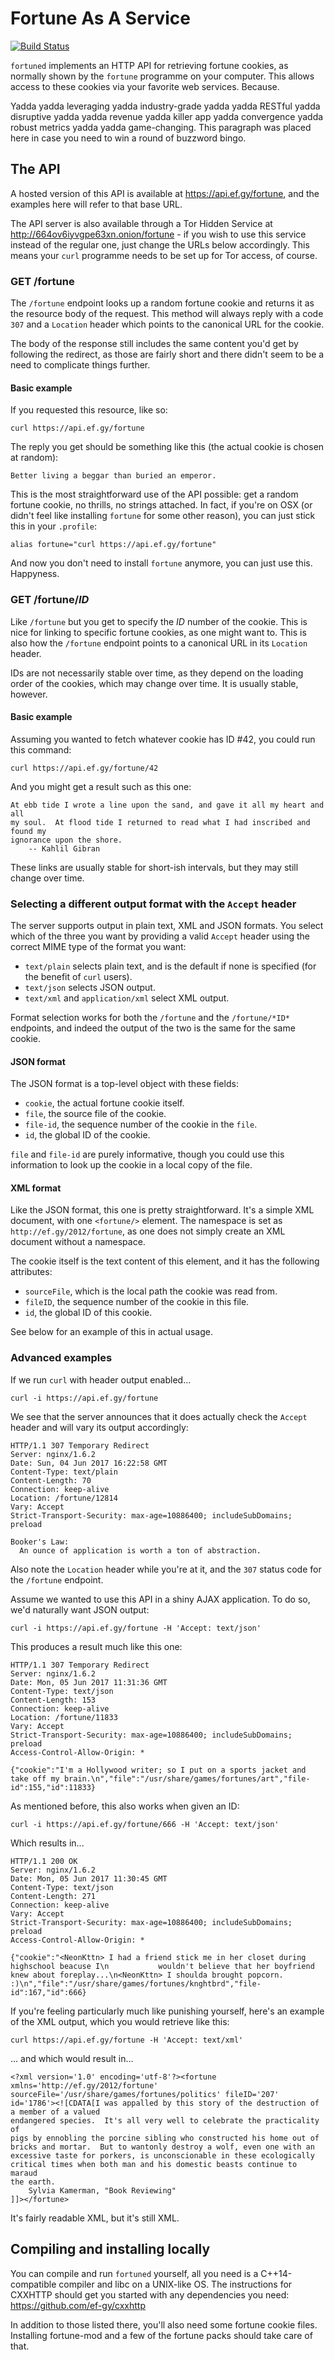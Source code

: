 # Fortune As A Service

[![Build Status](https://travis-ci.org/ef-gy/fortuned.svg?branch=master)](https://travis-ci.org/ef-gy/fortuned)

`fortuned` implements an HTTP API for retrieving fortune cookies, as normally
shown by the `fortune` programme on your computer. This allows access to these
cookies via your favorite web services. Because.

Yadda yadda leveraging yadda industry-grade yadda yadda RESTful yadda
disruptive yadda yadda revenue yadda killer app yadda convergence yadda robust
metrics yadda yadda game-changing. This paragraph was placed here in case you
need to win a round of buzzword bingo.

## The API

A hosted version of this API is available at https://api.ef.gy/fortune, and the
examples here will refer to that base URL.

The API server is also available through a Tor Hidden Service at
http://664ov6iyvgpe63xn.onion/fortune - if you wish to use this service instead
of the regular one, just change the URLs below accordingly. This means your
`curl` programme needs to be set up for Tor access, of course.

### GET /fortune

The `/fortune` endpoint looks up a random fortune cookie and returns it as the
resource body of the request. This method will always reply with a code `307`
and a `Location` header which points to the canonical URL for the cookie.

The body of the response still includes the same content you'd get by following
the redirect, as those are fairly short and there didn't seem to be a need to
complicate things further.

#### Basic example

If you requested this resource, like so:

    curl https://api.ef.gy/fortune

The reply you get should be something like this (the actual cookie is chosen at
random):

    Better living a beggar than buried an emperor.

This is the most straightforward use of the API possible: get a random fortune
cookie, no thrills, no strings attached. In fact, if you're on OSX (or didn't
feel like installing `fortune` for some other reason), you can just stick this
in your `.profile`:

    alias fortune="curl https://api.ef.gy/fortune"

And now you don't need to install `fortune` anymore, you can just use this.
Happyness.

### GET /fortune/*ID*

Like `/fortune` but you get to specify the *ID* number of the cookie. This is
nice for linking to specific fortune cookies, as one might want to. This is also
how the `/fortune` endpoint points to a canonical URL in its `Location` header.

IDs are not necessarily stable over time, as they depend on the loading order of
the cookies, which may change over time. It is usually stable, however.

#### Basic example

Assuming you wanted to fetch whatever cookie has ID #42, you could run this
command:

    curl https://api.ef.gy/fortune/42

And you might get a result such as this one:

    At ebb tide I wrote a line upon the sand, and gave it all my heart and all
    my soul.  At flood tide I returned to read what I had inscribed and found my
    ignorance upon the shore.
        -- Kahlil Gibran

These links are usually stable for short-ish intervals, but they may still
change over time.

### Selecting a different output format with the `Accept` header

The server supports output in plain text, XML and JSON formats. You select which
of the three you want by providing a valid `Accept` header using the correct
MIME type of the format you want:

 * `text/plain` selects plain text, and is the default if none is specified
    (for the benefit of `curl` users).
 * `text/json` selects JSON output.
 * `text/xml` and `application/xml` select XML output.

Format selection works for both the `/fortune` and the `/fortune/*ID*`
endpoints, and indeed the output of the two is the same for the same cookie.

#### JSON format

The JSON format is a top-level object with these fields:

 * `cookie`, the actual fortune cookie itself.
 * `file`, the source file of the cookie.
 * `file-id`, the sequence number of the cookie in the `file`.
 * `id`, the global ID of the cookie.

`file` and `file-id` are purely informative, though you could use this
information to look up the cookie in a local copy of the file.

#### XML format

Like the JSON format, this one is pretty straightforward. It's a simple XML
document, with one `<fortune/>` element. The namespace is set as
`http://ef.gy/2012/fortune`, as one does not simply create an XML document
without a namespace.

The cookie itself is the text content of this element, and it has the following
attributes:

 * `sourceFile`, which is the local path the cookie was read from.
 * `fileID`, the sequence number of the cookie in this file.
 * `id`, the global ID of this cookie.

See below for an example of this in actual usage.

### Advanced examples

If we run `curl` with header output enabled...

    curl -i https://api.ef.gy/fortune

We see that the server announces that it does actually check the `Accept` header
and will vary its output accordingly:

    HTTP/1.1 307 Temporary Redirect
    Server: nginx/1.6.2
    Date: Sun, 04 Jun 2017 16:22:58 GMT
    Content-Type: text/plain
    Content-Length: 70
    Connection: keep-alive
    Location: /fortune/12814
    Vary: Accept
    Strict-Transport-Security: max-age=10886400; includeSubDomains; preload
    
    Booker's Law:
      An ounce of application is worth a ton of abstraction.

Also note the `Location` header while you're at it, and the `307` status code
for the `/fortune` endpoint.

Assume we wanted to use this API in a shiny AJAX application. To do so, we'd
naturally want JSON output:

    curl -i https://api.ef.gy/fortune -H 'Accept: text/json'

This produces a result much like this one:

    HTTP/1.1 307 Temporary Redirect
    Server: nginx/1.6.2
    Date: Mon, 05 Jun 2017 11:31:36 GMT
    Content-Type: text/json
    Content-Length: 153
    Connection: keep-alive
    Location: /fortune/11833
    Vary: Accept
    Strict-Transport-Security: max-age=10886400; includeSubDomains; preload
    Access-Control-Allow-Origin: *

    {"cookie":"I'm a Hollywood writer; so I put on a sports jacket and take off my brain.\n","file":"/usr/share/games/fortunes/art","file-id":155,"id":11833}

As mentioned before, this also works when given an ID:

    curl -i https://api.ef.gy/fortune/666 -H 'Accept: text/json'

Which results in...

    HTTP/1.1 200 OK
    Server: nginx/1.6.2
    Date: Mon, 05 Jun 2017 11:30:45 GMT
    Content-Type: text/json
    Content-Length: 271
    Connection: keep-alive
    Vary: Accept
    Strict-Transport-Security: max-age=10886400; includeSubDomains; preload
    Access-Control-Allow-Origin: *

    {"cookie":"<NeonKttn> I had a friend stick me in her closet during highschool beacuse I\n           wouldn't believe that her boyfriend knew about foreplay...\n<NeonKttn> I shoulda brought popcorn. :)\n","file":"/usr/share/games/fortunes/knghtbrd","file-id":167,"id":666}

If you're feeling particularly much like punishing yourself, here's an example
of the XML output, which you would retrieve like this:

    curl https://api.ef.gy/fortune -H 'Accept: text/xml'

... and which would result in...

    <?xml version='1.0' encoding='utf-8'?><fortune xmlns='http://ef.gy/2012/fortune' sourceFile='/usr/share/games/fortunes/politics' fileID='207' id='1786'><![CDATA[I was appalled by this story of the destruction of a member of a valued
    endangered species.  It's all very well to celebrate the practicality of
    pigs by ennobling the porcine sibling who constructed his home out of
    bricks and mortar.  But to wantonly destroy a wolf, even one with an
    excessive taste for porkers, is unconscionable in these ecologically
    critical times when both man and his domestic beasts continue to maraud
    the earth.
        Sylvia Kamerman, "Book Reviewing"
    ]]></fortune>

It's fairly readable XML, but it's still XML.

## Compiling and installing locally

You can compile and run `fortuned` yourself, all you need is a C++14-compatible
compiler and libc on a UNIX-like OS. The instructions for CXXHTTP should get you
started with any dependencies you need: https://github.com/ef-gy/cxxhttp

In addition to those listed there, you'll also need some fortune cookie files.
Installing fortune-mod and a few of the fortune packs should take care of that.

